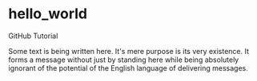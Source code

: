 # hello_world
GitHub Tutorial

Some text is being written here. It's mere purpose is its very existence.
It forms a message without just by standing here while being absolutely
ignorant of the potential of the English language of delivering messages.
